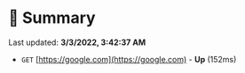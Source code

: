 # 📖 Summary
Last updated: **3/3/2022, 3:42:37 AM**

- `GET` [https://google.com](https://google.com) - **Up** (152ms)
